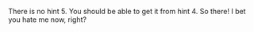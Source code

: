 There is no hint 5. You should be able to get it from hint 4. So there! I bet you hate me now, right?
